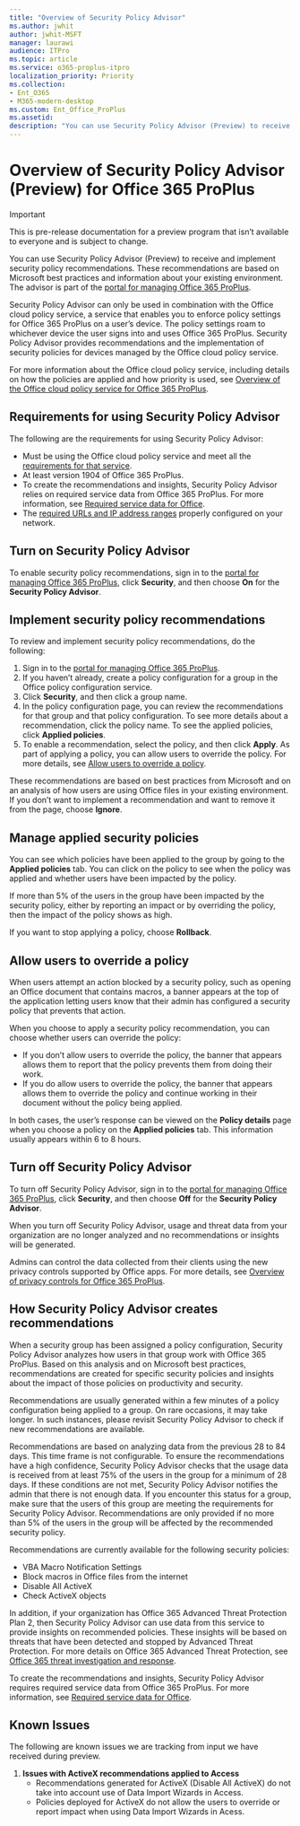 ```yaml
---
title: "Overview of Security Policy Advisor"
ms.author: jwhit
author: jwhit-MSFT
manager: laurawi
audience: ITPro
ms.topic: article
ms.service: o365-proplus-itpro
localization_priority: Priority
ms.collection:
- Ent_O365
- M365-modern-desktop
ms.custom: Ent_Office_ProPlus
ms.assetid: 
description: "You can use Security Policy Advisor (Preview) to receive and implement security policy recommendations."
---
```


# Overview of Security Policy Advisor (Preview) for Office 365 ProPlus

> [!IMPORTANT]
> This is pre-release documentation for a preview program that isn’t available to everyone and is subject to change.

You can use Security Policy Advisor (Preview) to receive and implement security policy recommendations. These recommendations are based on Microsoft best practices and information about your existing environment. The advisor is part of the [portal for managing Office 365 ProPlus](https://config.office.com).

Security Policy Advisor can only be used in combination with the Office cloud policy service, a service that enables you to enforce policy settings for Office 365 ProPlus on a user’s device. The policy settings roam to whichever device the user signs into and uses Office 365 ProPlus. Security Policy Advisor provides recommendations and the implementation of security policies for devices managed by the Office cloud policy service.
 
For more information about the Office cloud policy service, including details on how the policies are applied and how priority is used, see [Overview of the Office cloud policy service for Office 365 ProPlus](overview-office-cloud-policy-service.md).

## Requirements for using Security Policy Advisor

The following are the requirements for using Security Policy Advisor:

- Must be using the Office cloud policy service and meet all the [requirements for that service](overview-office-cloud-policy-service.md#requirements-for-using-the-office-cloud-policy-service). 
- At least version 1904 of Office 365 ProPlus. 
- To create the recommendations and insights, Security Policy Advisor relies on required service data from Office 365 ProPlus. For more information, see [Required service data for Office](privacy/required-service-data.md).
- The [required URLs and IP address ranges](https://docs.microsoft.com/office365/enterprise/urls-and-ip-address-ranges#microsoft-365-common-and-office-online) properly configured on your network.

## Turn on Security Policy Advisor

To enable security policy recommendations, sign in to the [portal for managing Office 365 ProPlus](https://config.office.com), click **Security**, and then choose **On** for the **Security Policy Advisor**.  

## Implement security policy recommendations

To review and implement security policy recommendations, do the following:

1. Sign in to the [portal for managing Office 365 ProPlus](https://config.office.com).
2. If you haven’t already, create a policy configuration for a group in the Office policy configuration service. 
3. Click **Security**, and then click a group name.
4. In the policy configuration page, you can review the recommendations for that group and that policy configuration. To see more details about a recommendation, click the policy name. To see the applied policies, click **Applied policies**. 
5. To enable a recommendation, select the policy, and then click **Apply**. As part of applying a policy, you can allow users to override the policy. For more details, see [Allow users to override a policy](#allow-users-to-override-a-policy).

These recommendations are based on best practices from Microsoft and on an analysis of how users are using Office files in your existing environment. If you don’t want to implement a recommendation and want to remove it from the page, choose **Ignore**.

## Manage applied security policies

You can see which policies have been applied to the group by going to the **Applied policies** tab. You can click on the policy to see when the policy was applied and whether users have been impacted by the policy. 

If more than 5% of the users in the group have been impacted by the security policy, either by reporting an impact or by overriding the policy, then the impact of the policy shows as high.

If you want to stop applying a policy, choose **Rollback**. 

## Allow users to override a policy

When users attempt an action blocked by a security policy, such as opening an Office document that contains macros, a banner appears at the top of the application letting users know that their admin has configured a security policy that prevents that action.

When you choose to apply a security policy recommendation, you can choose whether users can override the policy:

- If you don’t allow users to override the policy, the banner that appears allows them to report that the policy prevents them from doing their work. 
- If you do allow users to override the policy, the banner that appears allows them to override the policy and continue working in their document without the policy being applied.

In both cases, the user’s response can be viewed on the **Policy details** page when you choose a policy on the **Applied policies** tab. This information usually appears within 6 to 8 hours.

## Turn off Security Policy Advisor

To turn off Security Policy Advisor, sign in to the [portal for managing Office 365 ProPlus](https://config.office.com), click **Security**, and then choose **Off** for the **Security Policy Advisor**. 

When you turn off Security Policy Advisor, usage and threat data from your organization are no longer analyzed and no recommendations or insights will be generated.  

Admins can control the data collected from their clients using the new privacy controls supported by Office apps. For more details, see [Overview of privacy controls for Office 365 ProPlus](https://go.microsoft.com/fwlink/p/?linkid=2083502).

## How Security Policy Advisor creates recommendations 

When a security group has been assigned a policy configuration, Security Policy Advisor analyzes how users in that group work with Office 365 ProPlus. Based on this analysis and on Microsoft best practices, recommendations are created for specific security policies and insights about the impact of those policies on productivity and security. 

Recommendations are usually generated within a few minutes of a policy configuration being applied to a group. On rare occasions, it may take longer. In such instances, please revisit Security Policy Advisor to check if new recommendations are available.

Recommendations are based on analyzing data from the previous 28 to 84 days. This time frame is not configurable. To ensure the recommendations have a high confidence, Security Policy Advisor checks that the usage data is received from at least 75% of the users in the group for a minimum of 28 days. If these conditions are not met, Security Policy Advisor notifies the admin that there is not enough data. If you encounter this status for a group, make sure that the users of this group are meeting the requirements for Security Policy Advisor. Recommendations are only provided if no more than 5% of the users in the group will be affected by the recommended security policy.

Recommendations are currently available for the following security policies: 

- VBA Macro Notification Settings 
- Block macros in Office files from the internet 
- Disable All ActiveX 
- Check ActiveX objects 

In addition, if your organization has Office 365 Advanced Threat Protection Plan 2, then Security Policy Advisor can use data from this service to provide insights on recommended policies. These insights will be based on threats that have been detected and stopped by Advanced Threat Protection. For more details on Office 365 Advanced Threat Protection, see [Office 365 threat investigation and response](https://docs.microsoft.com/office365/securitycompliance/office-365-ti). 

To create the recommendations and insights, Security Policy Advisor requires required service data from Office 365 ProPlus. For more information, see [Required service data for Office](privacy/required-service-data.md).

## Known Issues
The following are known issues we are tracking from input we have received during preview.
1. **Issues with ActiveX recommendations applied to Access**
   - Recommendations generated for ActiveX (Disable All ActiveX) do not take into account use of Data Import Wizards in Access.
   - Policies deployed for ActiveX do not allow the users to override or report impact when using Data Import Wizards in Acess. 


